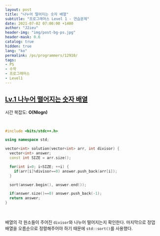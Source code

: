 ```yaml
---
layout: post
title: "나누어 떨어지는 숫자 배열"
subtitle: "프로그래머스 Level 1 - 연습문제"
date: 2021-07-02 07:00:00 +1400
author: "J2ieu"
header-img: "img/post-bg-ps.jpg"
header-mask: 0.6
catalog: true
hidden: true
lang: "ko"
permalink: /ps/programmers/12910/
tags:
- PS
- 수학
- 프로그래머스
- Level1
---
```


## [Lv.1 나누어 떨어지는 숫자 배열](https://programmers.co.kr/learn/courses/30/lessons/12910)

시간 복잡도: **O(Nlogn)**

<br> 

```cpp
#include <bits/stdc++.h>

using namespace std;

vector<int> solution(vector<int> arr, int divisor) {
  vector<int> answer;
  const int SIZE = arr.size();

  for(int i=0; i<SIZE; ++i) {
    if(arr[i]%divisor==0) answer.push_back(arr[i]);
  }

  sort(answer.begin(), answer.end());

  if(answer.size()==0) answer.push_back(-1);
  return answer;
}
```

<br>

배열의 각 원소들이 주어진 `divisor`와 나누어 떨어지는지 확인한다.
마지막으로 정댑 배열을 오름순으로 정렬해주어야 하기 때문에 `std::sort()`를 사용했다.